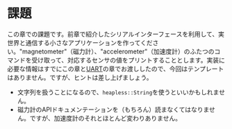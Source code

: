<!-- # The challenge -->

# 課題

<!-- The challenge for this chapter is, to build a small application that
communicates with the outside world via the serial interface introduced
in the last chapter. It should be able to receive the commands "magnetometer"
as well as "accelerometer" and then print the corresponding sensor data
in response. This time no template code will be provided since all you need
is already provided in the [UART](../07-uart/index.md) and this chapter. However, here are a few clues: -->

この章での課題です。前章で紹介したシリアルインターフェースを利用して、実世界と通信する小さなアプリケーションを作ってください。"magnetometer"（磁力計）、"accelerometer"（加速度計）のふたつのコマンドを受け取って、対応するセンサの値をプリントすることとします。実装に必要な情報はすでにこの章と[UART](../07-uart/index.md)の章でお渡ししたので、今回はテンプレートはありません。ですが、ヒントは差し上げましょう。

<!-- 
- You might be interested in `heapless::String` since we are working with strings now
- You will (obviously) have to read the documentation of the magnetometer API, however
  it's more or less equivalent to the accelerometer one
-->

- 文字列を扱うことになるので、`heapless::String`を使うといいかもしれません。
- 磁力計のAPIドキュメンテーションを（もちろん）読まなくてはなりません。ですが、加速度計のそれとほとんど変わりありません。
